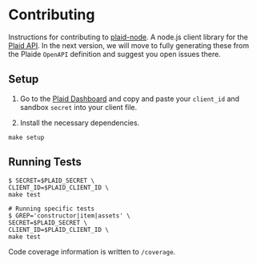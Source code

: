 # Contributing

Instructions for contributing to [plaid-node][1]. A node.js client library for the [Plaid API][2]. In the next version, we will move to fully generating these from the Plaide `OpenAPI` definition and suggest you open issues there.

## Setup

1. Go to the [Plaid Dashboard](https://dashboard.plaid.com/) and copy and paste your `client_id` and sandbox `secret` into your client file.

2. Install the necessary dependencies.

  ```
  make setup
  ```

## Running Tests

```console
$ SECRET=$PLAID_SECRET \
CLIENT_ID=$PLAID_CLIENT_ID \
make test

# Running specific tests
$ GREP='constructor|item|assets' \
SECRET=$PLAID_SECRET \
CLIENT_ID=$PLAID_CLIENT_ID \
make test

```

Code coverage information is written to `/coverage`.

[1]: https://github.com/plaid/plaid-node
[2]: https://plaid.com
